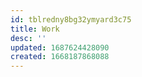 ```yaml
---
id: tblredny8bg32ymyard3c75
title: Work
desc: ''
updated: 1687624428090
created: 1668187868088
---
```

